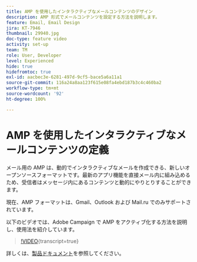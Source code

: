 ```yaml
---
title: AMP を使用したインタラクティブなメールコンテンツのデザイン
description: AMP 形式でメールコンテンツを設定する方法を説明します。
feature: Email, Email Design
jira: KT-7946
thumbnail: 29940.jpg
doc-type: feature video
activity: set-up
team: TM
role: User, Developer
level: Experienced
hide: true
hidefromtoc: true
exl-id: aacbec3e-6281-497d-9cf5-bace5a6a11a1
source-git-commit: 116a24a8aa123f615e08fa4ebd187b3c4c460ba2
workflow-type: tm+mt
source-wordcount: '92'
ht-degree: 100%

---
```


# AMP を使用したインタラクティブなメールコンテンツの定義

メール用の AMP は、動的でインタラクティブなメールを作成できる、新しいオープンソースフォーマットです。最新のアプリ機能を直接メール内に組み込めるため、受信者はメッセージ内にあるコンテンツと動的にやりとりすることができます。

現在、AMP フォーマットは、Gmail、Outlook および Mail.ru でのみサポートされています。

以下のビデオでは、Adobe Campaign で AMP をアクティブ化する方法を説明し、使用法を紹介しています。

>[!VIDEO](https://video.tv.adobe.com/v/29940?quality=12&learn=on){transcript=true}

詳しくは、[製品ドキュメント](https://experienceleague.adobe.com/docs/campaign-classic/using/sending-messages/sending-emails/defining-interactive-content.html?lang=ja#about-amp-for-email)を参照してください。
